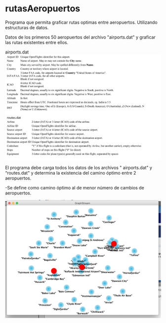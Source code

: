 # rutasAeropuertos
Programa que permita graficar rutas optimas entre aeropuertos. Utilizando estructuras de datos.

Datos de los primeros 50 aeropuertos del archivo "airports.dat" y graficar las rutas existentes entre ellos.

airports.dat
![Scheme](./data.png) 


El programa debe carga todos los datos de los archivos " airports.dat" y “routes.dat" y determina la existencia del 
camino óptimo entre 2 aeropuertos.

-Se define como camino óptimo al de menor número de cambios de aeropuertos.

![Scheme](./FX.png) 
